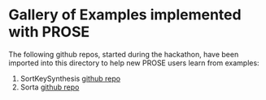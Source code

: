 # Gallery of Examples implemented with PROSE

The following github repos, started during the hackathon, have been imported into this directory to help new PROSE users learn from examples:

1. SortKeySynthesis [github repo](https://github.com/rohanpadhye/SortKeySynthesis)
2. Sorta [github repo](https://github.com/ekiwi/sorta)